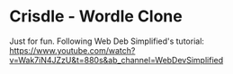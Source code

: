# Crisdle - Wordle Clone
Just for fun.
Following Web Deb Simplified's tutorial: https://www.youtube.com/watch?v=Wak7iN4JZzU&t=880s&ab_channel=WebDevSimplified

